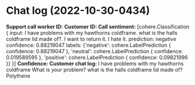 # Chat log (2022-10-30-0434)
**Support call worker ID:** 
**Customer ID:**
**Call sentiment:** 
[cohere.Classification {
	input: I have problems with my hawthorns coldframe. what is the halls coldframe lid made of?. I want to return it. I hate it.
	prediction: negative
	confidence: 0.88219047
	labels: {'negative': cohere.LabelPrediction {
	confidence: 0.88219047
}, 'neutral': cohere.LabelPrediction {
	confidence: 0.019589595
}, 'positive': cohere.LabelPrediction {
	confidence: 0.09821996
}}
}]
**Confidence:**
**Customer chat log:** 
I have problems with my hawthorns coldframe
What is your problem?
what is the halls coldframe lid made of?
Polythene
